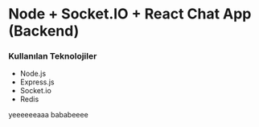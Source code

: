 # Node + Socket.IO + React Chat App (Backend)

### Kullanılan Teknolojiler

- Node.js
- Express.js
- Socket.io
- Redis

yeeeeeeaaa bababeeee